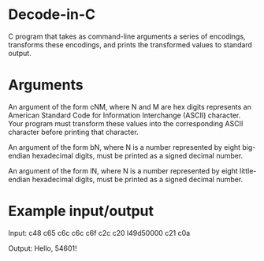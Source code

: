 # Decode-in-C
C program that takes as command-line arguments a series of encodings, transforms these encodings, and prints the transformed values to standard output.

# Arguments
An argument of the form cNM, where N and M are hex digits represents an American Standard Code for Information Interchange (ASCII) character. Your program must transform these values into the corresponding ASCII character before printing that character.

An argument of the form bN, where N is a number represented by eight big-endian hexadecimal digits, must be printed as a signed decimal number.

An argument of the form lN, where N is a number represented by eight little-endian hexadecimal digits, must be printed as a signed decimal number.

# Example input/output
Input: c48 c65 c6c c6c c6f c2c c20 l49d50000 c21 c0a

Output: Hello, 54601!
